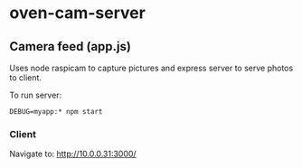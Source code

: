 # oven-cam-server

## Camera feed (app.js)
Uses node raspicam to capture pictures and express server to serve photos to client.

To run server:
```
DEBUG=myapp:* npm start
```

### Client
Navigate to:
http://10.0.0.31:3000/